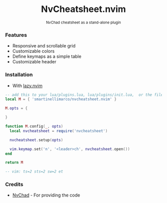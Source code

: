 <h1 align="center"> NvCheatsheet.nvim </h1>
<p align="center"><sup> NvChad cheatsheet as a stand-alone plugin </sup></p>

### Features

- Responsive and scrollable grid
- Customizable colors
- Define keymaps as a simple table
- Customizable header

### Installation

- With [lazy.nvim](https://github.com/folke/lazy.nvim)

```lua
-- add this to your lua/plugins.lua, lua/plugins/init.lua,  or the file you keep your other plugins:
local M = { 'smartinellimarco/nvcheatsheet.nvim' }

M.opts = {

}

function M.config(_, opts)
  local nvcheatsheet = require('nvcheatsheet')

  nvcheatsheet.setup(opts)

  vim.keymap.set('n', '<leader>ch', nvcheatsheet.open())
end

return M

-- vim: ts=2 sts=2 sw=2 et

```

### Credits

- [NvChad](https://nvchad.com/) - For providing the code
